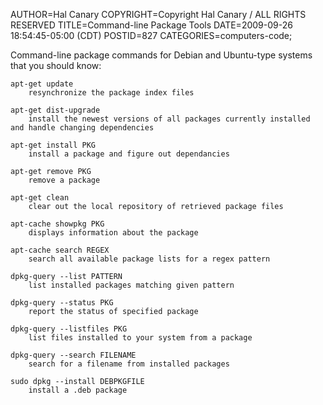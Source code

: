 AUTHOR=Hal Canary
COPYRIGHT=Copyright Hal Canary / ALL RIGHTS RESERVED
TITLE=Command-line Package Tools
DATE=2009-09-26 18:54:45-05:00 (CDT)
POSTID=827
CATEGORIES=computers-code;

Command-line package commands for Debian and Ubuntu-type systems that you should know:

    apt-get update
        resynchronize the package index files

    apt-get dist-upgrade
        install the newest versions of all packages currently installed and handle changing dependencies

    apt-get install PKG
        install a package and figure out dependancies

    apt-get remove PKG
        remove a package

    apt-get clean
        clear out the local repository of retrieved package files

    apt-cache showpkg PKG
        displays information about the package

    apt-cache search REGEX
        search all available package lists for a regex pattern

    dpkg-query --list PATTERN
        list installed packages matching given pattern

    dpkg-query --status PKG
        report the status of specified package

    dpkg-query --listfiles PKG
        list files installed to your system from a package

    dpkg-query --search FILENAME
        search for a filename from installed packages

    sudo dpkg --install DEBPKGFILE
        install a .deb package
